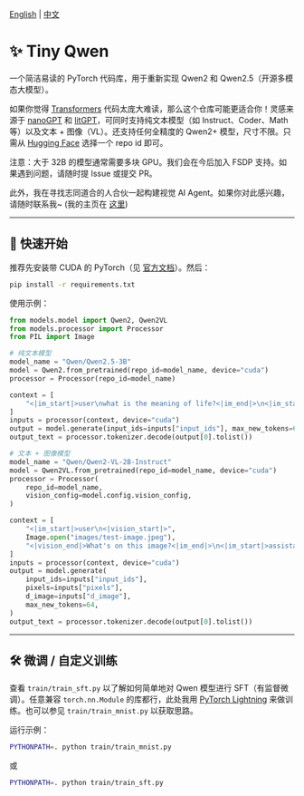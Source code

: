 [English](README.md) | [中文](README_zh.md)

# ✨ Tiny Qwen

一个简洁易读的 PyTorch 代码库，用于重新实现 Qwen2 和 Qwen2.5（开源多模态大模型）。

如果你觉得 [Transformers](https://github.com/huggingface/transformers) 代码太庞大难读，那么这个仓库可能更适合你！灵感来源于 [nanoGPT](https://github.com/karpathy/nanoGPT) 和 [litGPT](https://github.com/Lightning-AI/litgpt)，可同时支持纯文本模型（如 Instruct、Coder、Math 等）以及文本 + 图像（VL）。还支持任何全精度的 Qwen2+ 模型，尺寸不限。只需从 [Hugging Face](https://huggingface.co/Qwen) 选择一个 repo id 即可。

注意：大于 32B 的模型通常需要多块 GPU。我们会在今后加入 FSDP 支持。如果遇到问题，请随时提 Issue 或提交 PR。

此外，我在寻找志同道合的人合伙一起构建视觉 AI Agent。如果你对此感兴趣，请随时联系我~ (我的主页在 [这里](https://github.com/Emericen))

---

## 🦋 快速开始

推荐先安装带 CUDA 的 PyTorch（见 [官方文档](https://pytorch.org/get-started/locally/)）。然后：

```bash
pip install -r requirements.txt
```

使用示例：

```python
from models.model import Qwen2, Qwen2VL
from models.processor import Processor
from PIL import Image

# 纯文本模型
model_name = "Qwen/Qwen2.5-3B"
model = Qwen2.from_pretrained(repo_id=model_name, device="cuda")
processor = Processor(repo_id=model_name)

context = [
    "<|im_start|>user\nwhat is the meaning of life?<|im_end|>\n<|im_start|>assistant\n"
]
inputs = processor(context, device="cuda")
output = model.generate(input_ids=inputs["input_ids"], max_new_tokens=64)
output_text = processor.tokenizer.decode(output[0].tolist())

# 文本 + 图像模型
model_name = "Qwen/Qwen2-VL-2B-Instruct"
model = Qwen2VL.from_pretrained(repo_id=model_name, device="cuda")
processor = Processor(
    repo_id=model_name,
    vision_config=model.config.vision_config,
)

context = [
    "<|im_start|>user\n<|vision_start|>",
    Image.open("images/test-image.jpeg"),
    "<|vision_end|>What's on this image?<|im_end|>\n<|im_start|>assistant\n",
]
inputs = processor(context, device="cuda")
output = model.generate(
    input_ids=inputs["input_ids"],
    pixels=inputs["pixels"],
    d_image=inputs["d_image"],
    max_new_tokens=64,
)
output_text = processor.tokenizer.decode(output[0].tolist())
```

---

## 🛠️ 微调 / 自定义训练

查看 `train/train_sft.py` 以了解如何简单地对 Qwen 模型进行 SFT（有监督微调）。任意兼容 `torch.nn.Module` 的库都行，此处我用 [PyTorch Lightning](https://lightning.ai/docs/pytorch/stable/index.html) 来做训练。也可以参见 `train/train_mnist.py` 以获取思路。

运行示例：

```bash
PYTHONPATH=. python train/train_mnist.py
```

或

```bash
PYTHONPATH=. python train/train_sft.py
```